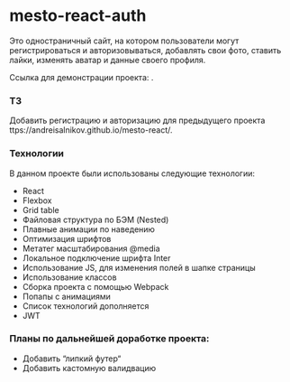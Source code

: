 # mesto-react-auth

Это одностраничный сайт, на котором пользователи могут регистрироваться и авторизовываться, добавлять свои фото, ставить лайки, изменять аватар и данные своего профиля.

Ссылка для демонстрации проекта: .

### ТЗ
Добавить регистрацию и авторизацию для предыдущего проекта ttps://andreisalnikov.github.io/mesto-react/.

### Технологии
В данном проекте были использованы следующие технологии:
* React
* Flexbox
* Grid table
* Файловая структура по БЭМ (Nested)
* Плавные анимации по наведению
* Оптимизация шрифтов
* Метатег масштабирования @media
* Локальное подключение шрифта Inter
* Использование JS, для изменения полей в шапке страницы
* Использование классов
* Сборка проекта с помощью Webpack
* Попапы с анимациями
* Cписок технологий дополняется
* JWT

### Планы по дальнейшей доработке проекта:
* Добавить “липкий футер“
* Добавить кастомную валидвацию
